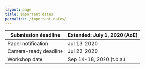 ```yaml
---
layout: page
title: Important dates
permalink: /important_dates/
---
```




| Submission deadline   | Extended: July 1, 2020 (AoE) |
| --------------------- | ---------------------------- |
| Paper notification    | Jul 13, 2020                 |
| Camera-ready deadline | Jul 22, 2020                 |
| Workshop date         | Sep 14-18, 2020 (t.b.a.)     |




​                   